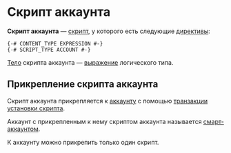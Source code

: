 # Скрипт аккаунта

**Скрипт аккаунта** — [скрипт](/ru/ride/script.md), у которого есть следующие [директивы](/ru/ride/script/directives.md):

``` ride
{-# CONTENT_TYPE EXPRESSION #-}
{-# SCRIPT_TYPE ACCOUNT #-}
```

[Тело](/ru/ride/script/script-body.md) скрипта аккаунта — [выражение](/ru/ride/base-concepts/expression.md) логического типа.

## Прикрепление скрипта аккаунта

Скрипт аккаунта прикрепляется к [аккаунту](/ru/blockchain/account.md) с помощью [транзакции установки скрипта](/ru/blockchain/transaction-type/set-script-transaction.md).

Аккаунт с прикрепленным к нему скриптом аккаунта называется [смарт-аккаунтом](/ru/blockchain/account/smart-account.md).

К аккаунту можно прикрепить только один скрипт.
